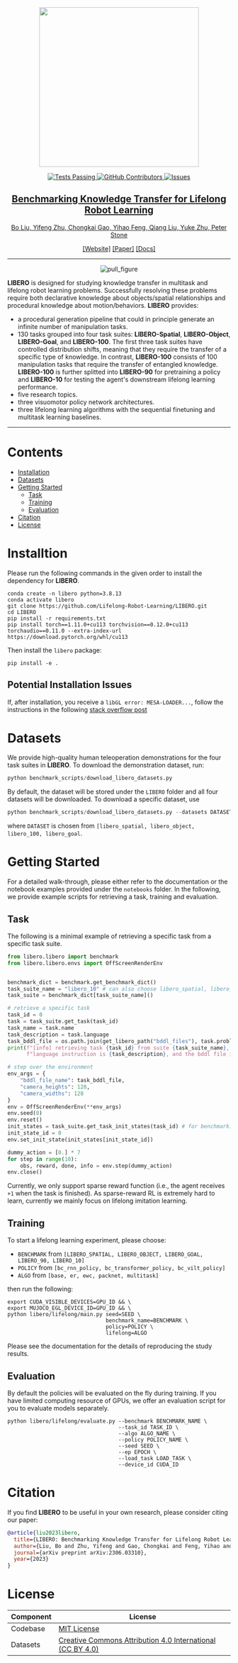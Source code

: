 <div align="center">
<img src="https://github.com/Lifelong-Robot-Learning/LIBERO/blob/master/images/libero_logo.png" width="360">


<p align="center">
<a href="https://github.com/Lifelong-Robot-Learning/LIBERO/actions">
<img alt="Tests Passing" src="https://github.com/anuraghazra/github-readme-stats/workflows/Test/badge.svg" />
</a>
<a href="https://github.com/Lifelong-Robot-Learning/LIBERO/graphs/contributors">
<img alt="GitHub Contributors" src="https://img.shields.io/github/contributors/Lifelong-Robot-Learning/LIBERO" />
</a>
<a href="https://github.com/Lifelong-Robot-Learning/LIBERO/issues">
<img alt="Issues" src="https://img.shields.io/github/issues/Lifelong-Robot-Learning/LIBERO?color=0088ff" />

## **Benchmarking Knowledge Transfer for Lifelong Robot Learning**

Bo Liu, Yifeng Zhu, Chongkai Gao, Yihao Feng, Qiang Liu, Yuke Zhu, Peter Stone

[[Website]](https://libero-project.github.io)
[[Paper]](https://arxiv.org/pdf/2306.03310.pdf)
[[Docs]](https://lifelong-robot-learning.github.io/LIBERO/)
______________________________________________________________________
![pull_figure](https://github.com/Lifelong-Robot-Learning/LIBERO/blob/master/images//fig1.png)
</div>

**LIBERO** is designed for studying knowledge transfer in multitask and lifelong robot learning problems. Successfully resolving these problems require both declarative knowledge about objects/spatial relationships and procedural knowledge about motion/behaviors. **LIBERO** provides:
- a procedural generation pipeline that could in principle generate an infinite number of manipulation tasks.
- 130 tasks grouped into four task suites: **LIBERO-Spatial**, **LIBERO-Object**, **LIBERO-Goal**, and **LIBERO-100**. The first three task suites have controlled distribution shifts, meaning that they require the transfer of a specific type of knowledge. In contrast, **LIBERO-100** consists of 100 manipulation tasks that require the transfer of entangled knowledge. **LIBERO-100** is further splitted into **LIBERO-90** for pretraining a policy and **LIBERO-10** for testing the agent's downstream lifelong learning performance.
- five research topics.
- three visuomotor policy network architectures.
- three lifelong learning algorithms with the sequential finetuning and multitask learning baselines.

---


# Contents

- [Installation](#Installation)
- [Datasets](#Dataset)
- [Getting Started](#Getting-Started)
  - [Task](#Task)
  - [Training](#Training)
  - [Evaluation](#Evaluation)
- [Citation](#Citation)
- [License](#License)


# Installtion
Please run the following commands in the given order to install the dependency for **LIBERO**.
```
conda create -n libero python=3.8.13
conda activate libero
git clone https://github.com/Lifelong-Robot-Learning/LIBERO.git
cd LIBERO
pip install -r requirements.txt
pip install torch==1.11.0+cu113 torchvision==0.12.0+cu113 torchaudio==0.11.0 --extra-index-url https://download.pytorch.org/whl/cu113
```

Then install the `libero` package:
```
pip install -e .
```
## Potential Installation Issues

If, after installation, you receive a `libGL error: MESA-LOADER...`, follow the instructions in the following [stack overflow post](https://stackoverflow.com/questions/72110384/libgl-error-mesa-loader-failed-to-open-iris) 

# Datasets
We provide high-quality human teleoperation demonstrations for the four task suites in **LIBERO**. To download the demonstration dataset, run:
```python
python benchmark_scripts/download_libero_datasets.py
```
By default, the dataset will be stored under the ```LIBERO``` folder and all four datasets will be downloaded. To download a specific dataset, use
```python
python benchmark_scripts/download_libero_datasets.py --datasets DATASET
```
where ```DATASET``` is chosen from `[libero_spatial, libero_object, libero_100, libero_goal`.


# Getting Started

For a detailed walk-through, please either refer to the documentation or the notebook examples provided under the `notebooks` folder. In the following, we provide example scripts for retrieving a task, training and evaluation.

## Task

The following is a minimal example of retrieving a specific task from a specific task suite.
```python
from libero.libero import benchmark
from libero.libero.envs import OffScreenRenderEnv


benchmark_dict = benchmark.get_benchmark_dict()
task_suite_name = "libero_10" # can also choose libero_spatial, libero_object, etc.
task_suite = benchmark_dict[task_suite_name]()

# retrieve a specific task
task_id = 0
task = task_suite.get_task(task_id)
task_name = task.name
task_description = task.language
task_bddl_file = os.path.join(get_libero_path("bddl_files"), task.problem_folder, task.bddl_file)
print(f"[info] retrieving task {task_id} from suite {task_suite_name}, the " + \
      f"language instruction is {task_description}, and the bddl file is {task_bddl_file}")

# step over the environment
env_args = {
    "bddl_file_name": task_bddl_file,
    "camera_heights": 128,
    "camera_widths": 128
}
env = OffScreenRenderEnv(**env_args)
env.seed(0)
env.reset()
init_states = task_suite.get_task_init_states(task_id) # for benchmarking purpose, we fix the a set of initial states
init_state_id = 0
env.set_init_state(init_states[init_state_id])

dummy_action = [0.] * 7
for step in range(10):
    obs, reward, done, info = env.step(dummy_action)
env.close()
```
Currently, we only support sparse reward function (i.e., the agent receives `+1` when the task is finished). As sparse-reward RL is extremely hard to learn, currently we mainly focus on lifelong imitation learning.

## Training
To start a lifelong learning experiment, please choose:
- `BENCHMARK` from `[LIBERO_SPATIAL, LIBERO_OBJECT, LIBERO_GOAL, LIBERO_90, LIBERO_10]`
- `POLICY` from `[bc_rnn_policy, bc_transformer_policy, bc_vilt_policy]`
- `ALGO` from `[base, er, ewc, packnet, multitask]`

then run the following:

```shell
export CUDA_VISIBLE_DEVICES=GPU_ID && \
export MUJOCO_EGL_DEVICE_ID=GPU_ID && \
python libero/lifelong/main.py seed=SEED \
                               benchmark_name=BENCHMARK \
                               policy=POLICY \
                               lifelong=ALGO
```
Please see the documentation for the details of reproducing the study results.

## Evaluation

By default the policies will be evaluated on the fly during training. If you have limited computing resource of GPUs, we offer an evaluation script for you to evaluate models separately.

```shell
python libero/lifelong/evaluate.py --benchmark BENCHMARK_NAME \
                                   --task_id TASK_ID \ 
                                   --algo ALGO_NAME \
                                   --policy POLICY_NAME \
                                   --seed SEED \
                                   --ep EPOCH \
                                   --load_task LOAD_TASK \
                                   --device_id CUDA_ID
```

# Citation
If you find **LIBERO** to be useful in your own research, please consider citing our paper:

```bibtex
@article{liu2023libero,
  title={LIBERO: Benchmarking Knowledge Transfer for Lifelong Robot Learning},
  author={Liu, Bo and Zhu, Yifeng and Gao, Chongkai and Feng, Yihao and Liu, Qiang and Zhu, Yuke and Stone, Peter},
  journal={arXiv preprint arXiv:2306.03310},
  year={2023}
}
```

# License
| Component        | License                                                                                                                             |
|------------------|-------------------------------------------------------------------------------------------------------------------------------------|
| Codebase         | [MIT License](LICENSE)                                                                                                                      |
| Datasets         | [Creative Commons Attribution 4.0 International (CC BY 4.0)](https://creativecommons.org/licenses/by/4.0/legalcode)                 |
